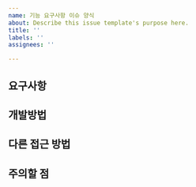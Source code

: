 ```yaml
---
name: 기능 요구사항 이슈 양식
about: Describe this issue template's purpose here.
title: ''
labels: ''
assignees: ''

---
```


## 요구사항

## 개발방법

## 다른 접근 방법

## 주의할 점
